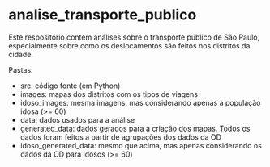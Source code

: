 # analise_transporte_publico

Este respositório contém análises sobre o transporte público de São Paulo, especialmente sobre como os deslocamentos são feitos nos distritos da cidade.

Pastas:

- src: código fonte (em Python)
- images: mapas dos distritos com os tipos de viagens
- idoso_images: mesma imagens, mas considerando apenas a população idosa (>= 60)
- data: dados usados para a análise
- generated_data: dados gerados para a criação dos mapas. Todos os dados foram feitos a partir de agrupações dos dados da OD
- idoso_generated_data: mesmo que acima, mas apenas considerando os dados da OD para idosos (>= 60)
